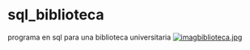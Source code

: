 # sql_biblioteca
programa en sql para una biblioteca universitaria
[![imagbiblioteca.jpg](https://i.postimg.cc/Qtr9XSHs/imagbiblioteca.jpg)](https://postimg.cc/4KBNP66F)
